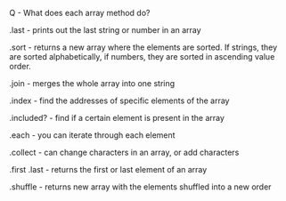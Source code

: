 Q - What does each array method do?

.last - prints out the last string or number in an array

.sort - returns a new array where the elements are sorted. If strings, they are
sorted alphabetically, if numbers, they are sorted in ascending value order.

.join - merges the whole array into one string

.index - find the addresses of specific elements of the array

.included? - find if a certain element is present in the array

.each - you can iterate through each element

.collect - can change characters in an array, or add characters

.first .last -  returns the first or last element of an array

.shuffle - returns new array with the elements shuffled into a new order
